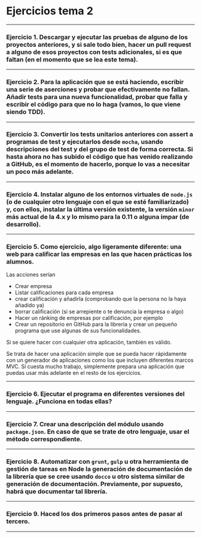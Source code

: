 ﻿
# Ejercicios tema 2
---


### Ejercicio 1. Descargar y ejecutar las pruebas de alguno de los proyectos anteriores, y si sale todo bien, hacer un pull request a alguno de esos proyectos con tests adicionales, si es que faltan (en el momento que se lea este tema).


---


### Ejercicio 2. Para la aplicación que se está haciendo, escribir una serie de aserciones y probar que efectivamente no fallan. Añadir tests para una nueva funcionalidad, probar que falla y escribir el código para que no lo haga (vamos, lo que viene siendo TDD).

---


### Ejercicio 3. Convertir los tests unitarios anteriores con assert a programas de test y ejecutarlos desde `mocha`, usando descripciones del test y del grupo de test de forma correcta. Si hasta ahora no has subido el código que has venido realizando a GitHub, es el momento de hacerlo, porque lo vas a necesitar un poco más adelante.
---
### Ejercicio 4. Instalar alguno de los entornos virtuales de `node.js` (o de cualquier otro lenguaje con el que se esté familiarizado) y, con ellos, instalar la última versión existente, la versión `minor` más actual de la 4.x y lo mismo para la 0.11 o alguna impar (de desarrollo).
---

### Ejercicio 5. Como ejercicio, algo ligeramente diferente: una web para calificar las empresas en las que hacen prácticas los alumnos. 

Las acciones serían

-   Crear empresa
-   Listar calificaciones para cada empresa
-   crear calificación y añadirla (comprobando que la persona no la haya añadido ya)
-   borrar calificación (si se arrepiente o te denuncia la empresa o algo)
-   Hacer un ránking de empresas por calificación, por ejemplo
-   Crear un repositorio en GitHub para la librería y crear un pequeño programa que use algunas de sus funcionalidades.

Si se quiere hacer con cualquier otra aplicación, también es válido.

Se trata de hacer una aplicación simple que se pueda hacer rápidamente con un generador de aplicaciones como los que incluyen diferentes marcos MVC. Si cuesta mucho trabajo, simplemente prepara una aplicación que puedas usar más adelante en el resto de los ejercicios.

---
### Ejercicio 6. Ejecutar el programa en diferentes versiones del lenguaje. ¿Funciona en todas ellas?

---

### Ejercicio 7. Crear una descripción del módulo usando `package.json`. En caso de que se trate de otro lenguaje, usar el método correspondiente.

---

### Ejercicio 8. Automatizar con `grunt`, `gulp` u otra herramienta de gestión de tareas en Node la generación de documentación de la librería que se cree usando `docco` u otro sistema similar de generación de documentación. Previamente, por supuesto, habrá que documentar tal librería.

---

### Ejercicio 9. Haced los dos primeros pasos antes de pasar al tercero.
---


